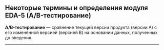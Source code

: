 ## Некоторые термины и определения модуля EDA-5 (A/B-тестирование) ##

**A/B-тестирование**&nbsp;&mdash; сравнение текущей версии продукта (версии А) с
его изменённой версией (версией B) на основании данных, полученных до введения.

----
